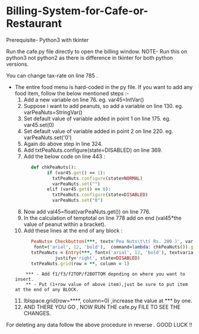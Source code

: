 # Billing-System-for-Cafe-or-Restaurant

Prerequisite- Python3 with tkinter 

Run the cafe.py file directly to open the billing window.
NOTE- Run this on python3 not python2 as there is difference in tkinter for both python versions.

You can change tax-rate on line 785 .
* The entire food menu is hard-coded in the py file.
If you want to add any food item, follow the below mentioned steps :-
    1. Add a new variable on line 76. eg. var45=IntVar()
    2. Suppose i want to add peanuts, so add a variable on line 130. eg. varPeaNuts=StringVar()
    3. Set default value of variable added in point 1 on line 175. eg. var45.set(0)
    4. Set default value of variable added in point 2 on line 220. eg. varPeaNuts.set('0')
    5. Again do above step in line 324.
    6. Add    txtPeaNuts.configure(state=DISABLED)  on line 369.
    7. Add the below code on line 443 :
    ```ruby
          def chkPeaNuts():
                if (var45.get() == 1):
                  txtPeaNuts.configure(state=NORMAL)
                  varPeaNuts.set("")
                elif (var45.get() == 0):
                  txtPeaNuts.configure(state=DISABLED)
                  varPeaNuts.set("0")
    ```             
    8. Now add val45=float(varPeaNuts.get()) on line 776.
    9. In the calculation of temptotal on line 778 add on end (val45*the value of peanut within a bracket).
    10. Add these lines at the end of any block :
    ```ruby
          PeaNuts= Checkbutton(***, text='Pea Nuts\t\t( Rs. 200 )', variable=var9, onvalue=1, offvalue=0, 
		   font=('arial', 12, 'bold'),  command=lambda: chkPeaNuts()).grid(row=**,column=0, sticky=W)
          txtPeaNuts = Entry(***, font=('arial', 12, 'bold'), textvariable=varPeaNuts, width=6,            
                   justify='right', state=DISABLED)
          txtPeaNuts.grid(row = **, column = 1)
    ```    
          *** - Add f1/f3/f2TOP/f2BOTTOM depnding on where you want to insert.
          ** - Put (1+row value of above item),just be sure to put item at the end of any BLOCK.
    11. lblspace.grid(row=****, column=0) ,increase the value at *** by one.
    12. AND THERE YOU GO , NOW RUN THE cafe.py FILE TO SEE THE CHANGES.
    
For deleting any data follow the above procedure in reverse .
GOOD LUCK !!
    
